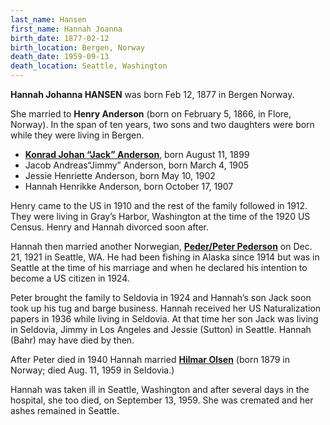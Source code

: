 ```yaml
---
last_name: Hansen
first_name: Hannah Joanna
birth_date: 1877-02-12
birth_location: Bergen, Norway
death_date: 1959-09-13
death_location: Seattle, Washington
---
```

**Hannah Johanna HANSEN** was born Feb 12, 1877 in Bergen Norway. 

She married to **Henry Anderson** (born on February 5, 1866, in Flore, Norway). In the span of ten years, two sons and two daughters were born while they were living  in Bergen. 

- [**Konrad Johan “Jack” Anderson**](./Anderson_Jack_Conrad_Sr.md), born August 11, 1899
- Jacob Andreas“Jimmy” Anderson, born March 4, 1905
- Jessie Henriette Anderson, born May 10, 1902
- Hannah Henrikke Anderson, born October 17, 1907

Henry came to the US in 1910 and the rest of the family followed in 1912. They were living in Gray’s Harbor, Washington at the time of the 1920 US Census. Henry and Hannah divorced soon after. 

Hannah then married another Norwegian, [**Peder/Peter Pederson**](./Pederson_Peter_Emanuel.md) on Dec. 21, 1921 in Seattle, WA.  He had been fishing in Alaska since 1914 but was in Seattle at the time of his marriage and when he declared his intention to become a US citizen in 1924.

Peter brought the family to Seldovia in 1924 and Hannah’s son Jack soon took up his tug and barge business. 
Hannah received her US Naturalization papers in 1936 while living in Seldovia. At that time her son Jack was living in Seldovia, Jimmy in Los Angeles and Jessie (Sutton) in Seattle. Hannah (Bahr) may have died by then.

After Peter died in 1940 Hannah married [**Hilmar Olsen**](./Olsen_Hilmar.md) (born 1879 in Norway; died Aug. 11, 1959 in Seldovia.)

Hannah was taken ill in Seattle, Washington and after several days in the hospital, she too died, on September 13, 1959.  She was cremated  and her ashes remained in Seattle.
